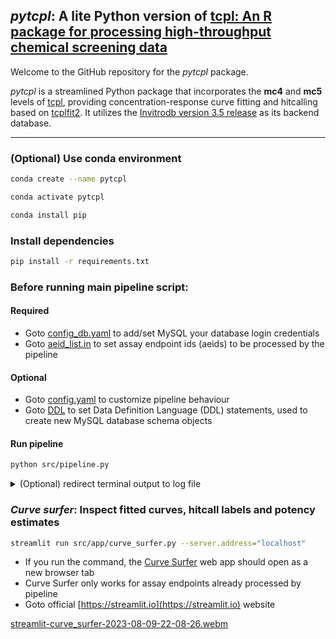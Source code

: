 ## _pytcpl_: A lite Python version of [tcpl: An R package for processing high-throughput chemical screening data](https://github.com/USEPA/CompTox-ToxCast-tcpl)

Welcome to the GitHub repository for the _pytcpl_ package.

_pytcpl_ is a streamlined Python package that incorporates the **mc4** and **mc5** levels of
[tcpl](https://github.com/USEPA/CompTox-ToxCast-tcpl), 
providing concentration-response curve fitting and hitcalling based on [tcplfit2](https://github.com/USEPA/CompTox-ToxCast-tcplFit2).
It utilizes the [Invitrodb version 3.5 release](https://cfpub.epa.gov/si/si_public_record_Report.cfm?dirEntryId=355484&Lab=CCTE)
as its backend database.
___

### (Optional) Use conda environment
```bash
conda create --name pytcpl
```
```bash
conda activate pytcpl
```
```bash
conda install pip
```

### Install dependencies
```bash 
pip install -r requirements.txt
```

### Before running main pipeline script:
#### Required
- Goto [config_db.yaml](config/config_db.yaml) to add/set MySQL your database login credentials
- Goto [aeid_list.in](config/aeid_list.in) to set assay endpoint ids (aeids) to be processed by the pipeline
#### Optional
- Goto [config.yaml](config/config.yaml) to customize pipeline behaviour
- Goto [DDL](config/DDL) to set Data Definition Language (DDL) statements, used to create new MySQL database schema objects
#### Run pipeline
```bash 
python src/pipeline.py
```

<details><summary>(Optional) redirect terminal output to log file</summary>

```bash
python src/pipeline.py --unicode | tee export/logs/log.out
```

- Goto [logs](logs) to see the redirected terminal logs and check in `error.out` what went wrong for which assay endpoint id
</details>

### _Curve surfer_: Inspect fitted curves, hitcall labels and potency estimates
```bash
streamlit run src/app/curve_surfer.py --server.address="localhost"
```
- If you run the command, the [Curve Surfer](http://localhost:8501/) web app should open as a new browser tab
- Curve Surfer only works for assay endpoints already processed by pipeline
- Goto official [https://streamlit.io](https://streamlit.io) website

[streamlit-curve_surfer-2023-08-09-22-08-26.webm](config%2Fstreamlit-curve_surfer-2023-08-09-22-08-26.webm)